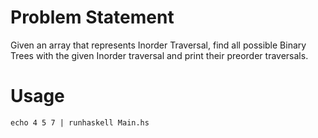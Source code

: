 # Problem Statement

Given an array that represents Inorder Traversal, find all possible Binary Trees with the given Inorder traversal and print their preorder traversals.

# Usage

```
echo 4 5 7 | runhaskell Main.hs
```

